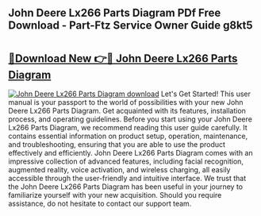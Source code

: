 ## John Deere Lx266 Parts Diagram PDf Free Download - Part-Ftz Service Owner Guide g8kt5

# <h2><a href="http://dfkahh.blite.top/?on=John+Deere+Lx266+Parts+Diagram">🔗Download New 👉🔴 John Deere Lx266 Parts Diagram</a></h2>

[![John Deere Lx266 Parts Diagram download](https://i.imgur.com/lujVjoI.png)](http://dfkahh.blite.top/?on=John+Deere+Lx266+Parts+Diagram)
Let's Get Started! This user manual is your passport to the world of possibilities with your new John Deere Lx266 Parts Diagram. Get acquainted with its features, installation process, and operating guidelines. Before you start using your John Deere Lx266 Parts Diagram, we recommend reading this user guide carefully. It contains essential information on product setup, operation, maintenance, and troubleshooting, ensuring that you are able to use the product effectively and efficiently. John Deere Lx266 Parts Diagram comes with an impressive collection of advanced features, including facial recognition, augmented reality, voice activation, and wireless charging, all easily accessible through the user-friendly and intuitive interface. We trust that the John Deere Lx266 Parts Diagram has been useful in your journey to familiarize yourself with your new acquisition. Should you require assistance, do not hesitate to contact our support team.
